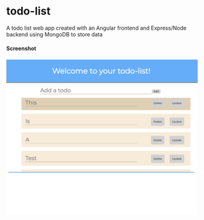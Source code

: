 # todo-list
A todo list web app created with an Angular frontend and Express/Node backend using MongoDB to store data

#### Screenshot
![alt text](https://github.com/SamarthAP/todo-list/blob/master/screenshot.png)